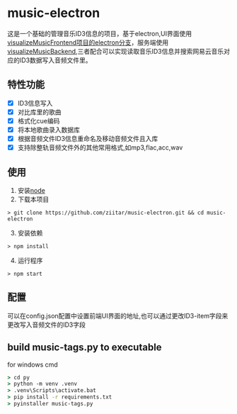 # music-electron

这是一个基础的管理音乐ID3信息的项目，基于electron,UI界面使用[visualizeMusicFrontend项目的electron分支](https://github.com/ziitar/visualizeMusicFrontend/tree/electron)，服务端使用[visualizeMusicBackend](https://github.com/ziitar/visualizeMusicBackend),三者配合可以实现读取音乐ID3信息并搜索网易云音乐对应的ID3数据写入音频文件里。

## 特性功能
   - [x] ID3信息写入
   - [x] 对比库里的歌曲
   - [x] 格式化cue编码
   - [x] 将本地歌曲录入数据库
   - [x] 根据音频文件ID3信息重命名及移动音频文件且入库
   - [x] 支持除整轨音频文件外的其他常用格式,如mp3,flac,acc,wav

## 使用
1. 安装[node](https://nodejs.cn/download/)
2. 下载本项目
```shell
> git clone https://github.com/ziitar/music-electron.git && cd music-electron
```
3. 安装依赖
```
> npm install
```
4. 运行程序
```
> npm start
```

## 配置
可以在config.json配置中设置前端UI界面的地址,也可以通过更改ID3-item字段来更改写入音频文件的ID3字段

## build music-tags.py to executable
for windows cmd
```cmd
> cd py
> python -m venv .venv
> .venv\Scripts\activate.bat
> pip install -r requirements.txt
> pyinstaller music-tags.py
```